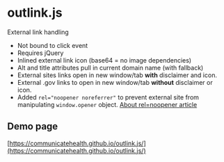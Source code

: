 # outlink.js

External link handling

* Not bound to click event
* Requires jQuery
* Inlined external link icon (base64 = no image dependencies)
* Alt and title attributes pull in current domain name (with fallback)
* External sites links open in new window/tab **with** disclaimer and icon.
* External .gov links to open in new window/tab **without** disclaimer or icon.
* Added ```rel="noopener noreferrer"``` to prevent external site from manipulating ```window.opener``` object. [About rel=noopener article](https://mathiasbynens.github.io/rel-noopener/)

## Demo page

[https://communicatehealth.github.io/outlink.js/](https://communicatehealth.github.io/outlink.js/)
